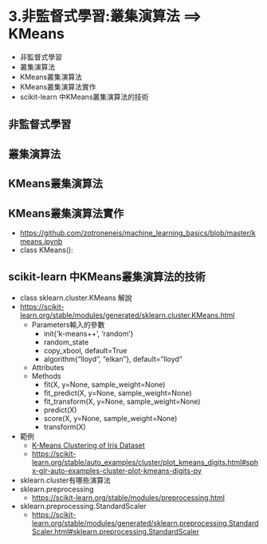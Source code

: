 # 3.非監督式學習:叢集演算法 ==> KMeans
- 非監督式學習
- 叢集演算法
- KMeans叢集演算法
- KMeans叢集演算法實作
- scikit-learn 中KMeans叢集演算法的技術

## 非監督式學習
## 叢集演算法
## KMeans叢集演算法
## KMeans叢集演算法實作
- https://github.com/zotroneneis/machine_learning_basics/blob/master/kmeans.ipynb
- class KMeans():
## scikit-learn 中KMeans叢集演算法的技術
- class sklearn.cluster.KMeans 解說
- https://scikit-learn.org/stable/modules/generated/sklearn.cluster.KMeans.html
  - Parameters輸入的參數
    - init{‘k-means++’, ‘random’}
    - random_state
    - copy_xbool, default=True
    - algorithm{“lloyd”, “elkan”}, default=”lloyd”
  - Attributes
  - Methods
    - fit(X, y=None, sample_weight=None)
    - fit_predict(X, y=None, sample_weight=None)
    - fit_transform(X, y=None, sample_weight=None)
    - predict(X)
    - score(X, y=None, sample_weight=None)
    - transform(X)
 - 範例
   - [K-Means Clustering of Iris Dataset](https://www.kaggle.com/code/khotijahs1/k-means-clustering-of-iris-dataset)
   - https://scikit-learn.org/stable/auto_examples/cluster/plot_kmeans_digits.html#sphx-glr-auto-examples-cluster-plot-kmeans-digits-py
 - sklearn.cluster有哪些演算法
 - sklearn.preprocessing
   - https://scikit-learn.org/stable/modules/preprocessing.html
 - sklearn.preprocessing.StandardScaler
   - https://scikit-learn.org/stable/modules/generated/sklearn.preprocessing.StandardScaler.html#sklearn.preprocessing.StandardScaler 
   
 
